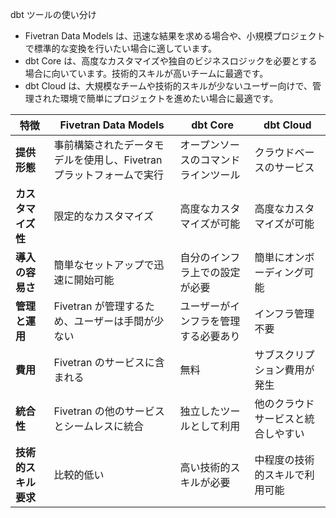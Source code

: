 dbt ツールの使い分け

- Fivetran Data Models は、迅速な結果を求める場合や、小規模プロジェクトで標準的な変換を行いたい場合に適しています。
- dbt Core は、高度なカスタマイズや独自のビジネスロジックを必要とする場合に向いています。技術的スキルが高いチームに最適です。
- dbt Cloud は、大規模なチームや技術的スキルが少ないユーザー向けで、管理された環境で簡単にプロジェクトを進めたい場合に最適です。

| 特徴                 | Fivetran Data Models                                                | dbt Core                             | dbt Cloud                          |
| -------------------- | ------------------------------------------------------------------- | ------------------------------------ | ---------------------------------- |
| **提供形態**         | 事前構築されたデータモデルを使用し、Fivetran プラットフォームで実行 | オープンソースのコマンドラインツール | クラウドベースのサービス           |
| **カスタマイズ性**   | 限定的なカスタマイズ                                                | 高度なカスタマイズが可能             | 高度なカスタマイズが可能           |
| **導入の容易さ**     | 簡単なセットアップで迅速に開始可能                                  | 自分のインフラ上での設定が必要       | 簡単にオンボーディング可能         |
| **管理と運用**       | Fivetran が管理するため、ユーザーは手間が少ない                     | ユーザーがインフラを管理する必要あり | インフラ管理不要                   |
| **費用**             | Fivetran のサービスに含まれる                                       | 無料                                 | サブスクリプション費用が発生       |
| **統合性**           | Fivetran の他のサービスとシームレスに統合                           | 独立したツールとして利用             | 他のクラウドサービスと統合しやすい |
| **技術的スキル要求** | 比較的低い                                                          | 高い技術的スキルが必要               | 中程度の技術的スキルで利用可能     |
